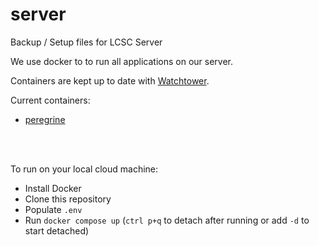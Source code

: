 # server
Backup / Setup files for LCSC Server

We use docker to to run all applications on our server.

Containers are kept up to date with [Watchtower](https://containrrr.dev/watchtower/).

Current containers:
- [peregrine](https://github.com/langaracpsc/peregrine)


<br>
<br>


To run on your local cloud machine: 
- Install Docker
- Clone this repository
- Populate `.env`
- Run `docker compose up` (`ctrl p+q` to detach after running or add `-d` to start detached)